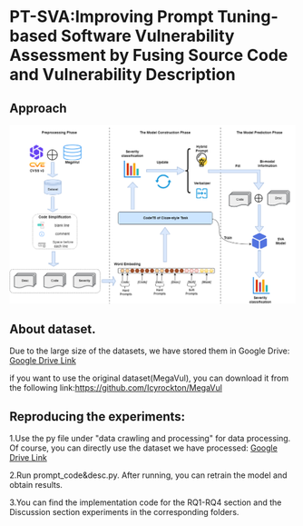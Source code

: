 # PT-SVA:Improving Prompt Tuning-based Software Vulnerability Assessment by Fusing Source Code and Vulnerability Description
## Approach
![](https://github.com/1-001/PT-SVA/blob/main/Fig/framework.png)
## About dataset.
Due to the large size of the datasets, we have stored them in Google Drive: [Google Drive Link](https://drive.google.com/drive/folders/1P42XsDWeMqAW33oS0gGamXEqxYiMjO5i?usp=drive_link)

if you want to use the original dataset(MegaVul), you can download it from the following link:https://github.com/Icyrockton/MegaVul

## Reproducing the experiments:
1.Use the py file under "data crawling and processing" for data processing. Of course, you can directly use the dataset we have processed: [Google Drive Link](https://drive.google.com/drive/folders/1P42XsDWeMqAW33oS0gGamXEqxYiMjO5i?usp=drive_link)

2.Run prompt_code&desc.py. After running, you can retrain the model and obtain results.

3.You can find the implementation code for the RQ1-RQ4 section and the Discussion section experiments in the corresponding folders.
